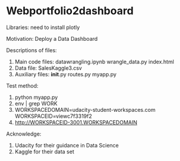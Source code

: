 # Webportfolio2dashboard

Libraries: need to install plotly

Motivation: Deploy a Data Dashboard

Descriptions of files: 
    
1. Main code files: 
        datawrangling.ipynb
        wrangle_data.py
        index.html
2. Data file:
        SalesKaggle3.csv
3. Auxiliary files:
        __init__.py
        routes.py
        myapp.py
        
Test method:
1. python myapp.py
2. env | grep WORK
3. WORKSPACEDOMAIN=udacity-student-workspaces.com
    WORKSPACEID=viewc7f3319f2
4. http://WORKSPACEID-3001.WORKSPACEDOMAIN

Acknowledge: 

1. Udacity for their guidance in Data Science 
2. Kaggle for their data set
